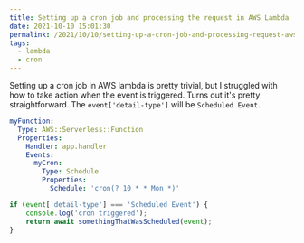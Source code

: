 ```yaml
---
title: Setting up a cron job and processing the request in AWS Lambda
date: 2021-10-10 15:01:30
permalink: /2021/10/10/setting-up-a-cron-job-and-processing-request-aws-lambda/
tags:
  - lambda
  - cron
---
```


Setting up a cron job in AWS lambda is pretty trivial, but I struggled with how to take action when the event is triggered. Turns out it's pretty straightforward. The `event['detail-type']` will be `Scheduled Event`.

```yaml
myFunction:
  Type: AWS::Serverless::Function
  Properties:
    Handler: app.handler
    Events:
      myCron:
        Type: Schedule
        Properties:
          Schedule: 'cron(? 10 * * Mon *)'
```

```javascript
if (event['detail-type'] === 'Scheduled Event') {
	console.log('cron triggered');
	return await somethingThatWasScheduled(event);
}
```
